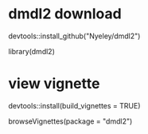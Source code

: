 # dmdl2 download

devtools::install_github("Nyeley/dmdl2")

library(dmdl2)

# view vignette

devtools::install(build_vignettes = TRUE)

browseVignettes(package = "dmdl2")

